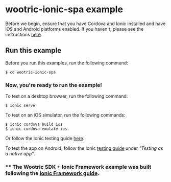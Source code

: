 # wootric-ionic-spa example

Before we begin, ensure that you have Cordova and Ionic installed and have iOS and Android platforms enabled. If you haven't, please see the instructions [here](https://github.com/Wootric/ionic-examples/tree/master#1-install-cordova-and-ionic-and-configure-ios-and-android-platforms).

## Run this example

Before you run this examples, run the following command:
```
$ cd wootric-ionic-spa
```

### Now, you're ready to run the example!

To test on a desktop browser, run the following command:
```
$ ionic serve
```

To test on an iOS simulator, run the following commands:
```
$ ionic cordova build ios
$ ionic cordova emulate ios
```

Or follow the Ionic testing guide [here](https://ionicframework.com/docs/v1/guide/testing.html).


To test the app on Android, follow the Ionic [testing guide](https://ionicframework.com/docs/v1/guide/testing.html) under *"Testing as a native app"*.


### ** The Wootric SDK + Ionic Framework example was built following the [Ionic Framework guide](https://ionicframework.com/docs/v1/guide/).
